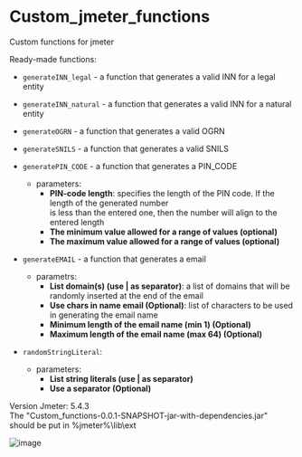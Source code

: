 # Custom_jmeter_functions

Custom functions for jmeter

Ready-made functions:
 - `generateINN_legal` - a function that generates a valid INN for a legal entity
 
 - `generateINN_natural` - a function that generates a valid INN for a natural entity
 
 - `generateOGRN` - a function that generates a valid OGRN
 
 - `generateSNILS` - a function that generates a valid SNILS
 
 - `generatePIN_CODE` - a function that generates a PIN_CODE   
   - parameters:
     - **PIN-code length**: specifies the length of the PIN code. If the length of the generated number   
           is less than the entered one, then the number will align to the entered length 
     - **The minimum value allowed for a range of values (optional)**
     - **The maximum value allowed for a range of values (optional)**
     
 - `generateEMAIL` - a function that generates a email   
   - parametrs:
     - **List domain(s) (use | as separator)**: a list of domains that will be randomly inserted at the end of the email
     - **Use chars in name email (Optional)**: list of characters to be used in generating the email name
     - **Minimum length of the email name (min 1) (Optional)**
     - **Maximum length of the email name (max 64) (Optional)**
     
 - `randomStringLiteral`:
   - parameters:
     - **List string literals (use | as separator)**
     - **Use a separator (Optional)**
     

Version Jmeter: 5.4.3   
The "Custom_functions-0.0.1-SNAPSHOT-jar-with-dependencies.jar" should be put in %jmeter%\lib\ext

![image](https://user-images.githubusercontent.com/80261859/178257439-a4f97257-3f1d-4485-837e-b1f409a9be72.png)

